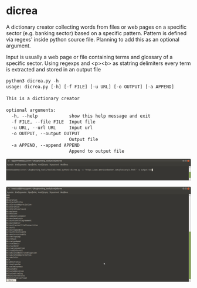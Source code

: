 # dicrea
A dictionary creator collecting words from files or web pages on a specific sector (e.g. banking sector) based on a specific pattern. Pattern is defined via regexs' inside python source file. Planning to add this as an optional argument.

Input is usually a web page or file containing terms and glossary of a specific sector. Using regexps and \<p><b\> as statring delimiters every term is extracted and stored in an output file
```console
python3 dicrea.py -h
usage: dicrea.py [-h] [-f FILE] [-u URL] [-o OUTPUT] [-a APPEND]

This is a dictionary creator

optional arguments:
  -h, --help            show this help message and exit
  -f FILE, --file FILE  Input file
  -u URL, --url URL     Input url
  -o OUTPUT, --output OUTPUT
                        Output file
  -a APPEND, --append APPEND
                        Append to output file
```
![alt text](shot1.png)

![alt text](shot2.png)

